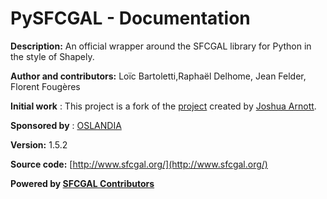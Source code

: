 # PySFCGAL - Documentation

**Description:** An official wrapper around the SFCGAL library for Python in the style of Shapely.

**Author and contributors:** Loïc Bartoletti,Raphaël Delhome, Jean Felder, Florent Fougères

**Initial work** : This project is a fork of the [project](https://github.com/snorfalorpagus/pysfcgal/) created by [Joshua Arnott](https://github.com/snorfalorpagus).

**Sponsored by** : [OSLANDIA](www.oslandia.com)

**Version:** 1.5.2

**Source code:** [http://www.sfcgal.org/](http://www.sfcgal.org/)

**Powered by [SFCGAL Contributors](https://sfcgal.gitlab.io/SFCGAL/)**
